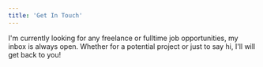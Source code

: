 ```yaml
---
title: 'Get In Touch'
---
```


I'm currently looking for any freelance or fulltime job opportunities, my inbox is always open. Whether for a potential project or just to say hi, I'll will get back to you!
